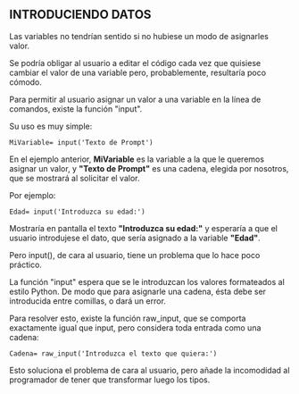## INTRODUCIENDO DATOS

Las variables no tendrían sentido si no hubiese un modo de asignarles valor.

Se podría obligar al usuario a editar el código cada vez que quisiese cambiar el valor de una variable pero, probablemente, resultaría poco cómodo.

Para permitir al usuario asignar un valor a una variable en la línea de comandos, existe la función "input".

Su uso es muy simple:

`MiVariable= input('Texto de Prompt')`

En el ejemplo anterior, **MiVariable** es la variable a la que le queremos asignar un valor, y **"Texto de Prompt"** es una cadena, elegida por nosotros, que se mostrará al solicitar el valor.

Por ejemplo:

`Edad= input('Introduzca su edad:')`

Mostraría en pantalla el texto **"Introduzca su edad:"** y esperaría a que el usuario introdujese el dato, que sería asignado a la variable **"Edad"**.

Pero input(), de cara al usuario, tiene un problema que lo hace poco práctico.

La función "input" espera que se le introduzcan los valores formateados al estilo Python. De modo que para asignarle una cadena, ésta debe ser introducida entre comillas, o dará un error.

Para resolver esto, existe la función raw_input, que se comporta exactamente igual que input, pero considera toda entrada como una cadena:

`Cadena= raw_input('Introduzca el texto que quiera:')`

Esto soluciona el problema de cara al usuario, pero añade la incomodidad al programador de tener que transformar luego los tipos.
